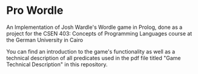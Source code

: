 # Pro Wordle
 An Implementation of Josh Wardle's Wordle game in Prolog, done as a project for the CSEN 403: Concepts of Programming Languages course at the German University in Cairo
 
 You can find an introduction to the game's functionality as well as a technical description of all predicates used in the pdf file titled "Game Technical Description" in this repository.
